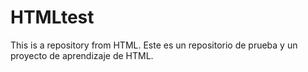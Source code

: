 # HTMLtest
This is a repository from HTML.
Este es un repositorio de prueba y un proyecto de aprendizaje de HTML.
